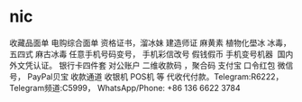 # nic
收藏品面单 电购综合面单 资格证书，溜冰妹 建造师证 麻黄素 植物化壆冰 冰毒， 五四式 麻古冰毒 任意手机号码变号， 手机彩信改号 假钱假币 手机变号机器  国内外文凭认证。 银行卡四件套 对公账户 二维收款码 ，聚合码 支付宝 口令红包 微信号， PayPal贝宝 收款通道 收银机 POS机 等 代收代付款。Telegram:R6222， Telegram频道:C5999， WhatsApp/Phone: +86 136 6622 3784
